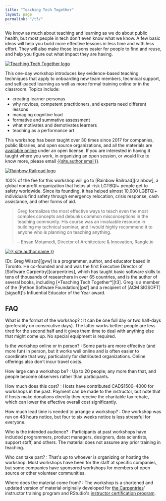 ```yaml
---
title: "Teaching Tech Together"
layout: page
permalink: "/t3/"
---
```


We know as much about teaching and learning as we do about public health,
but most people in tech don't even know what we know.
A few basic ideas will help you build more effective lessons in less time and with less effort.
They will also make those lessons easier for people to find and reuse,
and help you figure out what impact they are having.

<div class="row">
  <div class="col-2">
    <p>
      <a href="https://teachtogether.tech/">
        <img src="{{ '/files/bib/t3.jpg' | relative_url }}" alt="Teaching Tech Together logo" class="image centered" >
      </a>
    </p>
  </div>
  <div class="col-10" markdown="1">

This one-day workshop introduces key evidence-based teaching techniques
that apply to onboarding new team members, technical support, and self-paced learning
as well as more formal training online or in the classroom.
Topics include:

-   creating learner personas
-   why novices, competent practitioners, and experts need different lessons
-   managing cognitive load
-   formative and summative assessment
-   what motivates and demotivates learners
-   teaching as a performance art

  </div>
</div>

This workshop has been taught over 30 times since 2017
for companies, public libraries, and open source organizations,
and all the materials are [available online][slides] under an open license.
If you are interested in having it taught where you work,
in organizing an open session,
or would like to know more,
please email [{{site.author.email}}][email].

<div class="row">
  <div class="col-2">
    <p>
      <a href="https://www.rainbowrailroad.org/">
        <img src="{{ '/files/rainbow-railroad.jpg' | relative_url }}" alt="Rainbow Railroad logo" class="image centered" >
      </a>
    </p>
  </div>
  <div class="col-10">
    <p markdown="1">
      100% of the fee for this workshop will go to [Rainbow Railroad][rainbow],
      a global nonprofit organization that helps at-risk LGTBQI+ people get to safety worldwide.
      Since its founding,
      it has helped almost 10,000 LGBTQI+ individuals find safety through emergency relocation,
      crisis response,
      cash assistance,
      and other forms of aid.
    </p>
  </div>
</div>

> Greg formalizes the most effective ways to teach even the most complex concepts
> and debunks common misconceptions in the teaching community.
> His course was an invaluable resource in building my technical seminar,
> and I would highly recommend it to anyone who is planning on teaching anything.
>
> – Ehsan Motamedi, Director of Architecture & Innovation, Rangle.io

<div class="row">
  <div class="col-2">
    <p>
      <a href="https://third-bit.com/">
        <img src="{{ '/files/cv/gvwilson-gage-2019.png' | relative_url }}" alt="{{ site.author.name }}" class="image centered" >
      </a>
    </p>
  </div>
  <div class="col-10">
    <p markdown="1">
      [Dr. Greg Wilson][gvw] is a programmer, author, and educator based in Toronto.
      He co-founded and and was the first Executive Director of [Software Carpentry][carpentries],
      which has taught basic software skills to tens of thousands of researchers in over 65 countries,
      and is the author of several books,
      including [*Teaching Tech Together*][t3].
      Greg is a member of the [Python Software Foundation][psf]
      and a recipient of [ACM SIGSOFT][sigsoft]'s Influential Educator of the Year award.
    </p>
  </div>
</div>

## FAQ

What is the format of the workshop?
:   It can be one full day or two half-days (preferably on consecutive days).
    The latter works better:
    people are less tired for the second half
    and it gives them time to deal with anything else that might come up.
    No special equipment is required.

Is the workshop online or in person?
:   Some parts are more effective (and more fun) in person,
    but it works well online and is often easier to coordinate that way,
    particularly for distributed organizations.
    Online offerings also don't incur travel costs.

How large can a workshop be?
:   Up to 20 people;
    any more than that,
    and people become observers rather than participants.

How much does this cost?
:   Hosts have contributed CAD$1500–4000 for workshops in the past.
    Payment can be made to the instructor,
    but note that if hosts make donations directly
    they receive the charitable tax rebate,
    which can lower the effective overall cost significantly.

How much lead time is needed to arrange a workshop?
:   One workshop was run on 48 hours notice,
    but four to six weeks notice is less stressful for everyone.

Who is the intended audience?
:   Participants at past workshops have included programmers,
    product managers,
    designers,
    data scientists,
    support staff,
    and others.
    The material does not assume any prior training in teaching.

Who can take part?
:   That's up to whoever is organizing or hosting the workshop.
    Most workshops have been for the staff at specific companies,
    but some companies have sponsored workshops
    for members of open source or other volunteer communities.

Where does the material come from?
:   The workshop is a shortened and updated version of
    material originally developed for
    [the Carpentries][carpentries]' instructor training program
    and RStudio's [instructor certification program][rstudio-ed].

[carpentries]: https://carpentries.org/
[email]: mailto:{{site.author.email}}
[gvw]: https://third-bit.com/about/
[psf]: https://www.python.org/psf-landing/
[rainbow]: https://www.rainbowrailroad.org/
[rstudio-ed]: https://education.rstudio.com/trainers
[sigsoft]: https://www.sigsoft.org/
[slides]:  https://drive.google.com/drive/folders/1LVcmp48Ym0c6pA9GOT6TrCa47RU1ugaV
[t3]: http://teachtogether.tech
